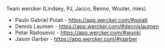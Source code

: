Team wercker (Lindsey, PJ, Jacco, Benno, Wouter, mies)

- Paulo Gabriel Poiati - https://app.wercker.com/#poiati
- Dennis Laumen - https://app.wercker.com/#dennislaumen
- Petar Radosevic - https://app.wercker.com/#wunki
- Jason Garber - https://app.wercker.com/#jgarber
